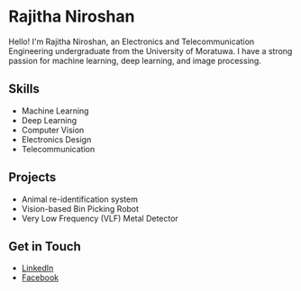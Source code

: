 # Rajitha Niroshan

Hello! I'm Rajitha Niroshan, an Electronics and Telecommunication Engineering undergraduate from the University of Moratuwa. I have a strong passion for machine learning, deep learning, and image processing.

## Skills
- Machine Learning
- Deep Learning
- Computer Vision
- Electronics Design
- Telecommunication

## Projects
- Animal re-identification system
- Vision-based Bin Picking Robot
- Very Low Frequency (VLF) Metal Detector

## Get in Touch
- [LinkedIn](www.linkedin.com/in/nirorajitha)
- [Facebook]([link-to-twitter](https://www.facebook.com/profile.php?id=100008446302319&mibextid=LQQJ4d))

